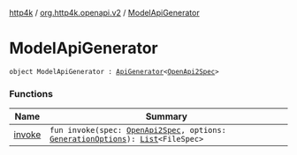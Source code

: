 [http4k](../../index.md) / [org.http4k.openapi.v2](../index.md) / [ModelApiGenerator](./index.md)

# ModelApiGenerator

`object ModelApiGenerator : `[`ApiGenerator`](../../org.http4k.openapi/-api-generator.md)`<`[`OpenApi2Spec`](../-open-api2-spec/index.md)`>`

### Functions

| Name | Summary |
|---|---|
| [invoke](invoke.md) | `fun invoke(spec: `[`OpenApi2Spec`](../-open-api2-spec/index.md)`, options: `[`GenerationOptions`](../../org.http4k.openapi/-generation-options/index.md)`): `[`List`](https://kotlinlang.org/api/latest/jvm/stdlib/kotlin.collections/-list/index.html)`<FileSpec>` |
